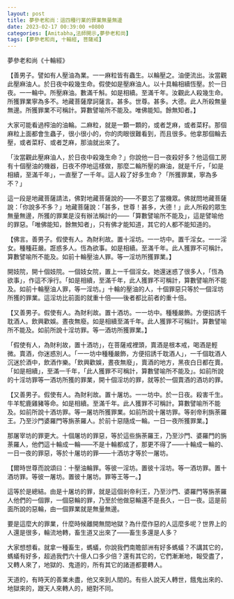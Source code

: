 ```yaml
---
layout: post
title: 夢參老和尚：這四種行業的罪業無量無邊
date: 2023-02-17 00:39:00 +0800
categories: [Amitabha,法師開示,夢參老和尚]
tags: [夢參老和尚, 十輪經, 菩薩戒]
---
```


夢參老和尚《十輪經》

【善男子。譬如有人壓油為業。一一麻粒皆有蟲生。以輪壓之。油便流出。汝當觀此壓麻油人。於日夜中殺幾生命。假使如是壓麻油人。以十具輪相續恆壓。於一日夜。一一輪中。所壓麻油。數滿千斛。如是相續。至滿千年。汝觀此人殺幾生命。所獲罪業寧為多不。地藏菩薩摩訶薩言。甚多。世尊。甚多。大德。此人所殺無量無邊。所獲罪業不可稱計。算數譬喻所不能及。唯佛能知。餘無知者。】

大家可能看過榨油的油輪。二麻粒，就是一顆一顆的，或者芝麻，或者菜籽。那個麻粒上面都會生蟲子，很小很小的，你的肉眼很難看到，而且很多。他拿那個輪去壓，或者菜籽、或者芝麻，那油就出來了。

「汝當觀此壓麻油人，於日夜中殺幾生命？」你說他一日一夜殺好多？他這個工房有十個壓油的機器，日夜不停地這樣做，那麼二輪所壓的麻油，就是千斤，「如是相續，至滿千年」，一直壓了一千年。這人殺了好多生命？「所獲罪業，寧為多不？」

這一段是地藏菩薩請法，佛對地藏菩薩說的——不要忘了當機眾。佛就問地藏菩薩說：「你說多不多？」地藏菩薩說：「甚多，世尊！甚多，大德！」此人所殺的眾生無量無邊，所獲的罪業是沒有辦法稱計的——「算數譬喻所不能及」，這是譬喻他的罪惡。「唯佛能知，餘無知者」，只有佛才能知道，其它的人都不能知道的。

【佛言。善男子。假使有人。為財利故。置十淫坊。一一坊中。置千淫女。一一淫女。種種莊嚴。誑惑多人。恆為欲事。如是相續。至滿千年。此人獲罪不可稱計。算數譬喻所不能及。如前十輪壓油人罪。等一淫坊所獲罪業。】

開妓院，開十個妓院。一個妓女院，置上一千個淫女。她還迷惑了很多人，「恆為欲事」，作這不淨行。「如是相續，至滿千年，此人獲罪不可稱計，算數譬喻所不能及。如前十輪壓油人罪，等一淫坊。」十輪的壓油的人，十個罪惡只等於一個淫坊所獲的罪業。這淫坊比前面的就重十倍——後者都比前者的重十倍。

【又善男子。假使有人。為財利故。置十酒坊。一一坊中。種種嚴飾。方便招誘千耽酒人。飲興歡娛。晝夜無廢。如是相續至滿千年。此人獲罪不可稱計。算數譬喻所不能及。如前所說十淫坊罪。等一酒坊所獲罪業。】

「假使有人，為財利故，置十酒坊」，在菩薩戒裡頭，賣酒是根本戒，喝酒是輕微。賣酒，你迷惑別人。「一一坊中種種嚴飾，方便招誘千耽酒人」，一千個耽酒人沉迷於酒中，飲酒作樂。「飲興歡娛，晝夜無廢」，賣酒的地方，黑夜白日都在賣。「如是相續」，至滿一千年，「此人獲罪不可稱計，算數譬喻所不能及」。如前所說的十淫坊罪等一酒坊所獲的罪業，開十個淫坊的罪，就等於一個賣酒的酒坊的罪。

【又善男子。假使有人。為財利故。置十屠坊。一一坊中。於一日夜。殺害千生。牛羊駝鹿雞豬等命。如是相續。至滿千年。此人獲罪不可稱計。算數譬喻所不能及。如前所說十酒坊罪。等一屠坊所獲罪業。如前所說十屠坊罪。等剎帝利旃荼羅王。乃至沙門婆羅門等旃荼羅人。於前十惡隨成一輪。一日一夜所獲罪業。】

那屠宰坊的罪更大。十個屠坊的罪惡，等於這些旃荼羅王，乃至沙門、婆羅門的旃荼羅人，他們這十輪成一輪——不是十輪都成了，那更不得了——十輪成一輪的、一日一夜的罪惡，等於十屠坊的罪——十酒坊才等於一屠坊。

【爾時世尊而說頌曰：十壓油輪罪。等彼一淫坊。置彼十淫坊。等一酒坊罪。置十酒坊罪。等彼一屠坊。置彼十屠坊。罪等王等一。】

這等於是總結。由是十屠坊的罪，就是這個剎帝利王，乃至沙門、婆羅門等旃荼羅人他們的一個罪，一個惡輪的罪，乃至於他做惡輪還不是長久，一日一夜。這是前面所說的惡輪，由一個罪業就是無量無邊。

要是這麼大的罪業，什麼時候離開無間地獄？為什麼作惡的人這麼多呢？世界上的人還是很多，輪流地轉，畜生道又出來了——畜生多還是人多？

大家想想看。就拿一種畜生，螞蟻，你說我們南贍部洲有好多螞蟻？不講其它的，螞蟻有好多，超過我們六十億人口多少倍？還有其它的，它們漸漸地，報受盡了，又轉人來了，地獄的、鬼道的，所有其它的諸道都要轉人。

天道的，有時天的善業未盡，他又來到人間的。有些人說天人轉世，餓鬼出來的、地獄來的，跟天人來轉人的，絕對不同。